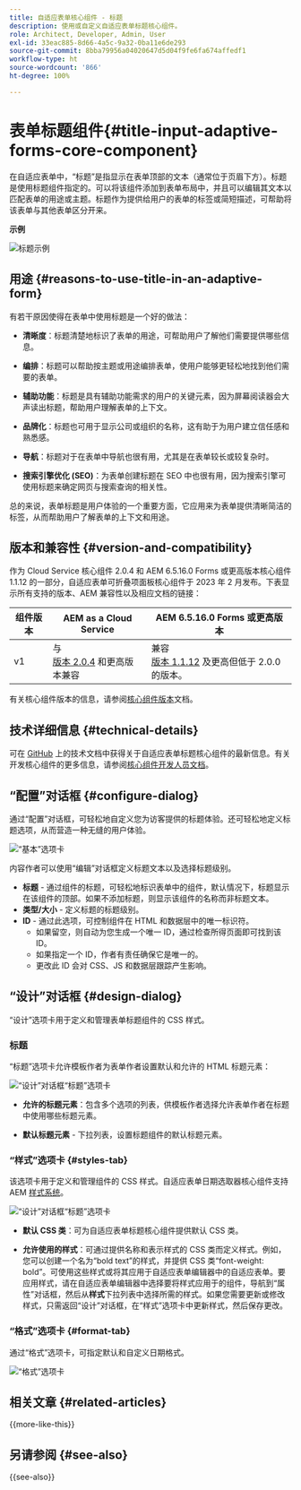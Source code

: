 ```yaml
---
title: 自适应表单核心组件 - 标题
description: 使用或自定义自适应表单标题核心组件。
role: Architect, Developer, Admin, User
exl-id: 33eac885-8d66-4a5c-9a32-0ba11e6de293
source-git-commit: 8bba79956a04020647d5d04f9fe6fa674affedf1
workflow-type: ht
source-wordcount: '866'
ht-degree: 100%

---
```


# 表单标题组件{#title-input-adaptive-forms-core-component}

在自适应表单中，“标题”是指显示在表单顶部的文本（通常位于页眉下方）。标题是使用标题组件指定的。可以将该组件添加到表单布局中，并且可以编辑其文本以匹配表单的用途或主题。标题作为提供给用户的表单的标签或简短描述，可帮助将该表单与其他表单区分开来。

**示例**

![标题示例](/help/adaptive-forms/assets/title.png)

## 用途 {#reasons-to-use-title-in-an-adaptive-form}

有若干原因使得在表单中使用标题是一个好的做法：

- **清晰度**：标题清楚地标识了表单的用途，可帮助用户了解他们需要提供哪些信息。

- **编排**：标题可以帮助按主题或用途编排表单，使用户能够更轻松地找到他们需要的表单。

- **辅助功能**：标题是具有辅助功能需求的用户的关键元素，因为屏幕阅读器会大声读出标题，帮助用户理解表单的上下文。

- **品牌化**：标题也可用于显示公司或组织的名称，这有助于为用户建立信任感和熟悉感。

- **导航**：标题对于在表单中导航也很有用，尤其是在表单较长或较复杂时。

- **搜索引擎优化 (SEO)**：为表单创建标题在 SEO 中也很有用，因为搜索引擎可使用标题来确定网页与搜索查询的相关性。

总的来说，表单标题是用户体验的一个重要方面，它应用来为表单提供清晰简洁的标签，从而帮助用户了解表单的上下文和用途。

## 版本和兼容性 {#version-and-compatibility}

作为 Cloud Service 核心组件 2.0.4 和 AEM 6.5.16.0 Forms 或更高版本核心组件 1.1.12 的一部分，自适应表单可折叠项面板核心组件于 2023 年 2 月发布。下表显示所有支持的版本、AEM 兼容性以及相应文档的链接：

| 组件版本 | AEM as a Cloud Service | AEM 6.5.16.0 Forms 或更高版本 |
|---|---|---|
| v1 | 与<br>[版本 2.0.4](/help/adaptive-forms/version.md) 和更高版本兼容 | 兼容<br>[版本 1.1.12](/help/adaptive-forms/version.md) 及更高但低于 2.0.0 的版本。 |

有关核心组件版本的信息，请参阅[核心组件版本](/help/adaptive-forms/version.md)文档。

<!-- ## Sample Component Output {#sample-component-output}

To experience the Accordion Component as well as see examples of its configuration options as well as HTML and JSON output, visit the [Component Library](https://adobe.com/go/aem_cmp_library_accordion). -->


## 技术详细信息 {#technical-details}

可在 [GitHub](https://github.com/adobe/aem-core-forms-components/tree/master/ui.af.apps/src/main/content/jcr_root/apps/core/fd/components/form/title/v1/title) 上的技术文档中获得关于自适应表单标题核心组件的最新信息。有关开发核心组件的更多信息，请参阅[核心组件开发人员文档](/help/developing/overview.md)。

## “配置”对话框 {#configure-dialog}

通过“配置”对话框，可轻松地自定义您为访客提供的标题体验。还可轻松地定义标题选项，从而营造一种无缝的用户体验。

![“基本”选项卡](/help/adaptive-forms/assets/title_properties.png)

内容作者可以使用“编辑”对话框定义标题文本以及选择标题级别。

- **标题** - 通过组件的标题，可轻松地标识表单中的组件，默认情况下，标题显示在该组件的顶部。如果不添加标题，则显示该组件的名称而非标题文本。
- **类型/大小** - 定义标题的标题级别。
- **ID** - 通过此选项，可控制组件在 HTML 和数据层中的唯一标识符。
   - 如果留空，则自动为您生成一个唯一 ID，通过检查所得页面即可找到该 ID。
   - 如果指定一个 ID，作者有责任确保它是唯一的。
   - 更改此 ID 会对 CSS、JS 和数据层跟踪产生影响。

## “设计”对话框 {#design-dialog}

“设计”选项卡用于定义和管理表单标题组件的 CSS 样式。

### 标题

“标题”选项卡允许模板作者为表单作者设置默认和允许的 HTML 标题元素：

![“设计”对话框“标题”选项卡](/help/adaptive-forms/assets/title_heading.png)

- **允许的标题元素**：包含多个选项的列表，供模板作者选择允许表单作者在标题中使用哪些标题元素。

- **默认标题元素** - 下拉列表，设置标题组件的默认标题元素。

### “样式”选项卡 {#styles-tab}

该选项卡用于定义和管理组件的 CSS 样式。自适应表单日期选取器核心组件支持 AEM [样式系统](/help/get-started/authoring.md#component-styling)。

![“设计”对话框“标题”选项卡](/help/adaptive-forms/assets/title_styles.png)

- **默认 CSS 类**：可为自适应表单标题核心组件提供默认 CSS 类。

- **允许使用的样式**：可通过提供名称和表示样式的 CSS 类而定义样式。例如，您可以创建一个名为“bold text”的样式，并提供 CSS 类“font-weight: bold”。可使用这些样式或将其应用于自适应表单编辑器中的自适应表单。要应用样式，请在自适应表单编辑器中选择要将样式应用于的组件，导航到“属性”对话框，然后从&#x200B;**样式**&#x200B;下拉列表中选择所需的样式。如果您需要更新或修改样式，只需返回“设计”对话框，在“样式”选项卡中更新样式，然后保存更改。

### “格式”选项卡 {#format-tab}

通过“格式”选项卡，可指定默认和自定义日期格式。

![“格式”选项卡](/help/adaptive-forms/assets/title_styles.png)

<!--

## Related article {#related-article}

* [Create a standalone Adaptive Form](https://experienceleague.adobe.com/docs/experience-manager-cloud-service/content/forms/adaptive-forms-authoring/authoring-adaptive-forms-core-components/create-an-adaptive-form-on-forms-cs/creating-adaptive-form-core-components.html)

-->

## 相关文章 {#related-articles}


{{more-like-this}}

## 另请参阅 {#see-also}

{{see-also}}